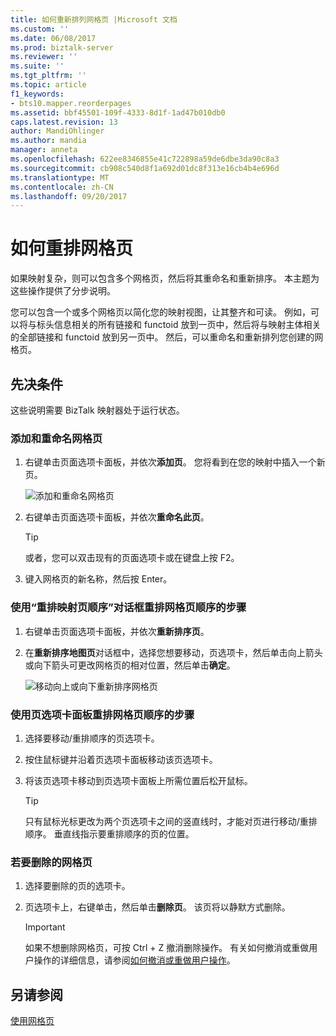 ```yaml
---
title: 如何重新排列网格页 |Microsoft 文档
ms.custom: ''
ms.date: 06/08/2017
ms.prod: biztalk-server
ms.reviewer: ''
ms.suite: ''
ms.tgt_pltfrm: ''
ms.topic: article
f1_keywords:
- bts10.mapper.reorderpages
ms.assetid: bbf45501-109f-4333-8d1f-1ad47b010db0
caps.latest.revision: 13
author: MandiOhlinger
ms.author: mandia
manager: anneta
ms.openlocfilehash: 622ee8346855e41c722898a59de6dbe3da90c8a3
ms.sourcegitcommit: cb908c540d8f1a692d01dc8f313e16cb4b4e696d
ms.translationtype: MT
ms.contentlocale: zh-CN
ms.lasthandoff: 09/20/2017
---
```

# <a name="how-to-reorder-grid-pages"></a>如何重排网格页
如果映射复杂，则可以包含多个网格页，然后将其重命名和重新排序。 本主题为这些操作提供了分步说明。  
  
 您可以包含一个或多个网格页以简化您的映射视图，让其整齐和可读。 例如，可以将与标头信息相关的所有链接和 functoid 放到一页中，然后将与映射主体相关的全部链接和 functoid 放到另一页中。 然后，可以重命名和重新排列您创建的网格页。  
  
## <a name="prerequisites"></a>先决条件  
 这些说明需要 BizTalk 映射器处于运行状态。  
  
### <a name="to-add-and-rename-a-grid-page"></a>添加和重命名网格页  
  
1.  右键单击页面选项卡面板，并依次**添加页**。 您将看到在您的映射中插入一个新页。  
  
     ![添加和重命名网格页](../core/media/adding-and-renaming-grid-page.gif "Adding_and_renaming_grid_page")  
  
2.  右键单击页面选项卡面板，并依次**重命名此页**。  
  
    > [!TIP]
    >  或者，您可以双击现有的页面选项卡或在键盘上按 F2。  
  
3.  键入网格页的新名称，然后按 Enter。  
  
### <a name="to-reorder-grid-pages-using-reorder-map-pages-dialog-box"></a>使用“重排映射页顺序”对话框重排网格页顺序的步骤  
  
1.  右键单击页面选项卡面板，并依次**重新排序页**。  
  
2.  在**重新排序地图页**对话框中，选择您想要移动，页选项卡，然后单击向上箭头或向下箭头可更改网格页的相对位置，然后单击**确定**。  
  
     ![移动向上或向下重新排序网格页](../core/media/reorder-map-pages.gif "Reorder_map_pages")  
  
### <a name="to-reorder-grid-pages-using-the-page-tabs-panel"></a>使用页选项卡面板重排网格页顺序的步骤  
  
1.  选择要移动/重排顺序的页选项卡。  
  
2.  按住鼠标键并沿着页选项卡面板移动该页选项卡。  
  
3.  将该页选项卡移动到页选项卡面板上所需位置后松开鼠标。  
  
    > [!TIP]
    >  只有鼠标光标更改为两个页选项卡之间的竖直线时，才能对页进行移动/重排顺序。 垂直线指示要重排顺序的页的位置。  
  
### <a name="to-delete-a-grid-page"></a>若要删除的网格页  
  
1.  选择要删除的页的选项卡。  
  
2.  页选项卡上，右键单击，然后单击**删除页**。 该页将以静默方式删除。  
  
    > [!IMPORTANT]
    >  如果不想删除网格页，可按 Ctrl + Z 撤消删除操作。 有关如何撤消或重做用户操作的详细信息，请参阅[如何撤消或重做用户操作](../core/how-to-undo-or-redo-user-operations.md)。  
  
## <a name="see-also"></a>另请参阅  
 [使用网格页](../core/working-with-grid-pages.md)